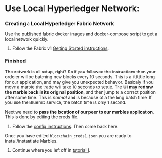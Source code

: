# Use Local Hyperledger Network:

### Creating a Local Hyperledger Fabric Network
Use the published fabric docker images and docker-compose script to get a local network quickly.

1. Follow the Fabric v1 [Getting Started instructions](http://fabric-rtd.readthedocs.io/en/latest/getting_started.html).

### Finished
The network is all setup, right? 
So if you followed the instructions then your orderer will be batching new blocks every 10 seconds. 
This is a litttttle long for our application, and may give you unexpected behavior. 
Basicaly if you move a marble the trade will take 10 seconds to settle. 
The **UI may redraw the marble back in its original position**, and then jump to a correct position after some time. 
This is *normal* and is because of a the long batch time. 
If you use the Bluemix service, the batch time is only 1 second. 

Next we need to **pass the location of our peer to our marbles application**. 
This is done by editing the creds file. 

1. Follow the [config instructions](./config_file.md). Then come back here. 

Once you have edited `blockchain_creds1.json` you are ready to install/instantiate Marbles. 

1. Continue where you left off in [tutorial 1](./tutorial_start_here.md#installchaincode). 

